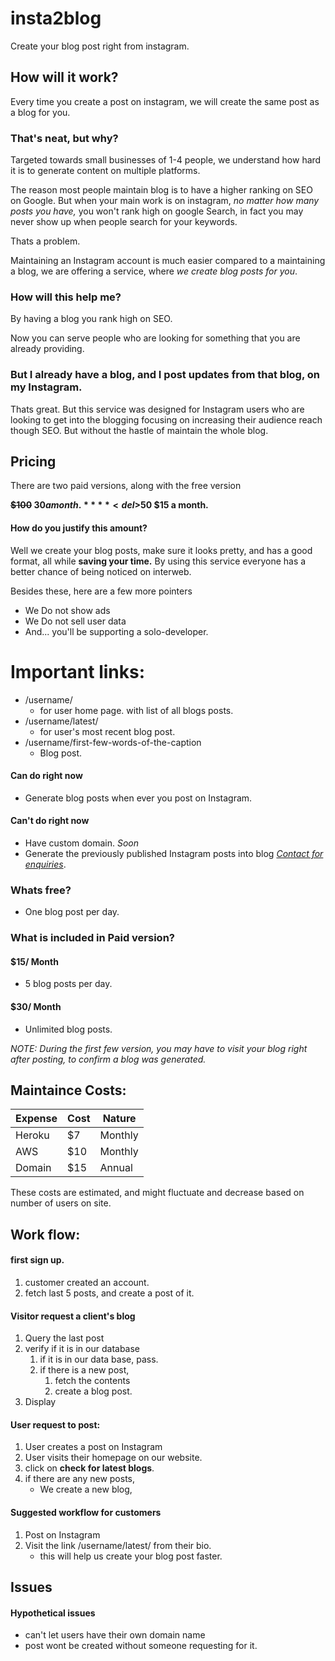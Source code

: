 # insta2blog
Create your blog post right from instagram.

## How will it work?

Every time you create a post on instagram, we will create the same post as a blog for you.

### That's neat, but why?

Targeted towards small businesses of 1-4 people, we understand how hard it is to generate content on multiple platforms.

The reason most people maintain blog is to have a higher ranking on SEO on Google. But when your main work is on instagram, *no matter how many posts you have,* you won't rank high on google Search, in fact you may never show up when people search for your keywords.

Thats a problem. 

Maintaining an Instagram account is much easier compared to a maintaining a blog, we are offering a service, where *we create blog posts for you*.

### How will this help me?

By having a blog you rank high on SEO.

Now you can serve people who are looking for something that you are already providing.

### But I already have a blog, and I post updates from that blog, on my Instagram.

Thats great.
But this service was designed for Instagram users who are looking to get into the blogging focusing on increasing their audience reach though SEO.
But without the hastle of maintain the whole blog.

## Pricing

There are two paid versions, along with the free version

**<del>$100</del> $30 a month.**
**<del>$50</del> $15 a month.**


#### How do you justify this amount?

Well we create your blog posts, make sure it looks pretty, and has a good format, all while **saving your time.**
By using this service everyone has a better chance of being noticed on interweb.

Besides these, here are a few more pointers

- We Do not show ads
- We Do not sell user data
- And... you'll be supporting a solo-developer.

# Important links:

* /username/ 
	* for user home page. with list of all blogs posts.
* /username/latest/
	* for user's most recent blog post.
* /username/first-few-words-of-the-caption
	* Blog post.


#### Can do right now
* Generate blog posts when ever you post on Instagram.


#### Can't do right now
* Have custom domain. <i>Soon</i>
* Generate the previously published Instagram posts into blog <i>[Contact for enquiries](https://www.twitter.com/alicodermaker)</i>.


### Whats free?
* One blog post per day.


### What is included in Paid version?

#### $15/ Month
* 5 blog posts per day.

#### $30/ Month
* Unlimited blog posts.


*NOTE: During the first few version, you may have to visit your blog right after posting, to confirm a blog was generated.*

## Maintaince Costs:



Expense | Cost | Nature
------------ | ------------- | -------------
Heroku | $7 | Monthly
AWS | $10 | Monthly
Domain | $15 | Annual

These costs are estimated, and might fluctuate and decrease based on number of users on site.

## Work flow:

#### first sign up.

1. customer created an account.
2. fetch last 5 posts, and create a post of it.

#### Visitor request a client's blog

1. Query the last post 
2. verify if it is in our database
	1. if it is in our data base, pass.
	2. if there is a new post,
		1. fetch the contents
		2. create a blog post.
3. Display

#### User request to post:

1. User creates a post on Instagram
2. User visits their homepage on our website.
3. click on **check for latest blogs**.
4. if there are any new posts,
	* We create a new blog, 


#### Suggested workflow for customers

1. Post on Instagram
2. Visit the link /username/latest/ from their bio.
	* this will help us create your blog post faster.

## Issues

#### Hypothetical issues
* can't let users have their own domain name
* post wont be created without someone requesting for it.